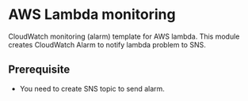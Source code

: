 # AWS Lambda monitoring

CloudWatch monitoring (alarm) template for AWS lambda.
This module creates CloudWatch Alarm to notify lambda problem to SNS.

## Prerequisite

- You need to create SNS topic to send alarm.

